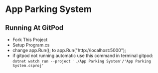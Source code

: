 # App Parking System

## Running At GitPod
- Fork This Project
- Setup Program.cs
- change app.Run(); to app.Run("http://localhost:5000");
- if gitpod not running automatic use this command in terminal gitpod: `dotnet watch run --project './App Parking System'/'App Parking System.csproj'`
